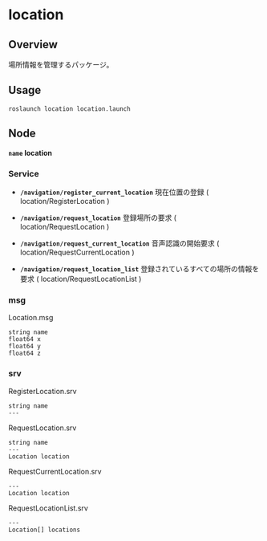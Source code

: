 # location
## Overview
場所情報を管理するパッケージ。

## Usage

```
roslaunch location location.launch
```

## Node
**`name` location**

### Service

* **`/navigation/register_current_location`** 現在位置の登録 ( location/RegisterLocation )

* **`/navigation/request_location`** 登録場所の要求 ( location/RequestLocation )

* **`/navigation/request_current_location`** 音声認識の開始要求 ( location/RequestCurrentLocation )

* **`/navigation/request_location_list`** 登録されているすべての場所の情報を要求 ( location/RequestLocationList )


### msg
Location.msg

    string name
    float64 x
    float64 y
    float64 z

### srv
RegisterLocation.srv

    string name
    ---
RequestLocation.srv

    string name
    ---
    Location location
RequestCurrentLocation.srv

    ---
    Location location
RequestLocationList.srv

    ---
    Location[] locations
